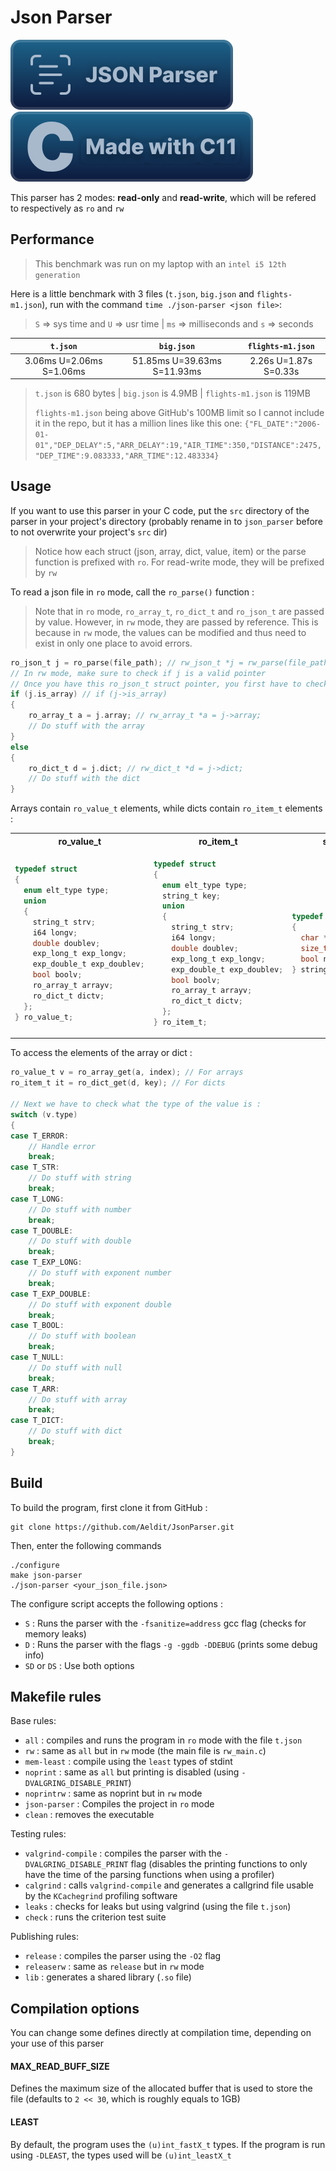 # Json Parser

![logo](https://raw.githubusercontent.com/Aeldit/Aeldit/2c162a9bf611658c32247bd5bba500a30d1b6ad9/github_profile/json-parser.svg)
![c](https://raw.githubusercontent.com/Aeldit/Aeldit/7abcf209fcfe3cbc0f29ffdc22668087fc9cea67/images/made-with-c11.svg)

This parser has 2 modes: **read-only** and **read-write**, which will be refered to respectively as `ro` and `rw`

## Performance

> This benchmark was run on my laptop with an `intel i5 12th generation`

Here is a little benchmark with 3 files (`t.json`, `big.json` and `flights-m1.json`), run
with the command `time ./json-parser <json file>`:

> `S` => sys time and `U` => usr time
> | `ms` => milliseconds and `s` => seconds

| `t.json` | `big.json` | `flights-m1.json` |
|:------:|:--------:|:---------------:|
| 3.06ms U=2.06ms S=1.06ms | 51.85ms U=39.63ms S=11.93ms | 2.26s U=1.87s S=0.33s |

> `t.json` is 680 bytes | `big.json` is 4.9MB | `flights-m1.json` is 119MB
>
> `flights-m1.json` being above GitHub's 100MB limit so I cannot include it in the repo, but
> it has a million lines like this one: `{"FL_DATE":"2006-01-01","DEP_DELAY":5,"ARR_DELAY":19,"AIR_TIME":350,"DISTANCE":2475,"DEP_TIME":9.083333,"ARR_TIME":12.483334}`


## Usage

If you want to use this parser in your C code, put the `src` directory of the parser in your project's directory (probably rename in to `json_parser` before to not overwrite your project's `src` dir)

> Notice how each struct (json, array, dict, value, item) or the parse function is prefixed with `ro`. For read-write mode, they will be prefixed by `rw`

To read a json file in `ro` mode, call the `ro_parse()` function :

> Note that in `ro` mode, `ro_array_t`, `ro_dict_t` and `ro_json_t` are passed by value.
> However, in `rw` mode, they are passed by reference. This is because in `rw` mode, the values can be modified and thus need to exist in only one place to avoid errors.

```c
ro_json_t j = ro_parse(file_path); // rw_json_t *j = rw_parse(file_path);
// In rw mode, make sure to check if j is a valid pointer
// Once you have this ro_json_t struct pointer, you first have to check whether it is an array or a dict :
if (j.is_array) // if (j->is_array)
{
    ro_array_t a = j.array; // rw_array_t *a = j->array;
    // Do stuff with the array
}
else
{
    ro_dict_t d = j.dict; // rw_dict_t *d = j->dict;
    // Do stuff with the dict
}
```

Arrays contain `ro_value_t` elements, while dicts contain `ro_item_t` elements :

<center>
<table>
<tr>
<th>ro_value_t</th>
<th>ro_item_t</th>
<th>string_t</th>
</tr>
<tr>
<td>

```c
typedef struct
{
  enum elt_type type;
  union
  {
    string_t strv;
    i64 longv;
    double doublev;
    exp_long_t exp_longv;
    exp_double_t exp_doublev;
    bool boolv;
    ro_array_t arrayv;
    ro_dict_t dictv;
  };
} ro_value_t;
```

</td>
<td>

```c
typedef struct
{
  enum elt_type type;
  string_t key;
  union
  {
    string_t strv;
    i64 longv;
    double doublev;
    exp_long_t exp_longv;
    exp_double_t exp_doublev;
    bool boolv;
    ro_array_t arrayv;
    ro_dict_t dictv;
  };
} ro_item_t;
```

</td>
<td>

```c
typedef struct
{
  char *str;
  size_t len;
  bool needs_freeing;
} string_t;
```

</td>
</tr>
</table>
</center>

To access the elements of the array or dict :

```c
ro_value_t v = ro_array_get(a, index); // For arrays
ro_item_t it = ro_dict_get(d, key); // For dicts

// Next we have to check what the type of the value is :
switch (v.type)
{
case T_ERROR:
    // Handle error
    break;
case T_STR:
    // Do stuff with string
    break;
case T_LONG:
    // Do stuff with number
    break;
case T_DOUBLE:
    // Do stuff with double
    break;
case T_EXP_LONG:
    // Do stuff with exponent number
    break;
case T_EXP_DOUBLE:
    // Do stuff with exponent double
    break;
case T_BOOL:
    // Do stuff with boolean
    break;
case T_NULL:
    // Do stuff with null
    break;
case T_ARR:
    // Do stuff with array
    break;
case T_DICT:
    // Do stuff with dict
    break;
}
```


## Build

To build the program, first clone it from GitHub :

```shell
git clone https://github.com/Aeldit/JsonParser.git
```

Then, enter the following commands

```shell
./configure
make json-parser
./json-parser <your_json_file.json>
```

The configure script accepts the following options :
- `S` : Runs the parser with the `-fsanitize=address` gcc flag (checks for memory leaks)
- `D` : Runs the parser with the flags `-g -ggdb -DDEBUG` (prints some debug info)
- `SD` or `DS` : Use both options


## Makefile rules

Base rules:
- `all` : compiles and runs the program in `ro` mode with the file `t.json`
- `rw` : same as `all` but  in `rw` mode (the main file is `rw_main.c`)
- `mem-least` : compile using the `least` types of stdint
- `noprint` : same as `all` but printing is disabled (using `-DVALGRING_DISABLE_PRINT`)
- `noprintrw` : same as noprint but in `rw` mode
- `json-parser` : Compiles the project in `ro` mode
- `clean` : removes the executable

Testing rules:
- `valgrind-compile` : compiles the parser with the `-DVALGRING_DISABLE_PRINT` flag (disables the printing functions to only have the time of the parsing functions when using a profiler)
- `calgrind` : calls `valgrind-compile` and generates a callgrind file usable by the `KCachegrind` profiling software
- `leaks` : checks for leaks but using valgrind (using the file `t.json`)
- `check` : runs the criterion test suite

Publishing rules:
- `release` : compiles the parser using the `-O2` flag
- `releaserw` : same as `release` but in `rw` mode
- `lib` : generates a shared library (`.so` file)

## Compilation options

You can change some defines directly at compilation time, depending on your use of this parser

#### MAX_READ_BUFF_SIZE

Defines the maximum size of the allocated buffer that is used to store the file (defaults to `2 << 30`, which is roughly equals to 1GB)

#### LEAST

By default, the program uses the `(u)int_fastX_t` types. If the program is run using `-DLEAST`, the types used will be `(u)int_leastX_t`

